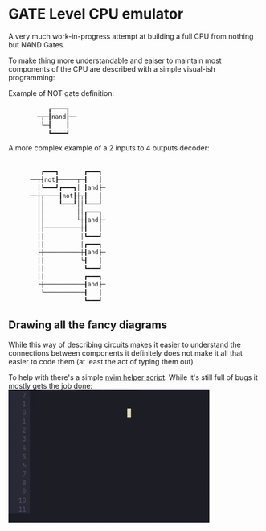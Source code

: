 # GATE Level CPU emulator

A very much work-in-progress attempt at building a full CPU from nothing but NAND Gates.

To make thing more understandable and eaiser to maintain most components of the CPU
are described with a simple visual-ish programming:

Example of NOT gate definition:
```
           ┏━━━━┓
        ─┬─┨nand┠──
         └─┨    ┃
           ┗━━━━┛
```

A more complex example of a 2 inputs to 4 outputs decoder:
```

         ┏━━━┓       ┏━━━┓
      ──┬┨not┠─────┬─┨   ┃
        │┗━━━┛┏━━━┓│ ┃and┠─
      ──┼┬────┨not┠┼┬┨   ┃
        ││    ┗━━━┛││┗━━━┛
        ││         ││┏━━━┓
        ││         └┼┨and┠─
        │├──────────┼┨   ┃
        ││          │┗━━━┛
        ││          │┏━━━┓
        ├┼──────────┼┨and┠─
        ││          └┨   ┃
        ││           ┗━━━┛
        ││           ┏━━━┓
        └┼───────────┨and┠─
         └───────────┨   ┃
                     ┗━━━┛
```

## Drawing all the fancy diagrams

While this way of describing circuits makes it easier to understand the connections between components it definitely does not make it all that easier to code them (at least the act of typing them out)

To help with there's a simple [nvim helper script](https://github.com/selfius/dotfiles/blob/master/.config/nvim/lua/localplugins/boxes/plugin/boxes.lua). While it's still full of bugs it mostly gets the job done:
![demo](https://raw.githubusercontent.com/selfius/cpu/b1060703aa9edbb93ca519a820508bc3e9c9de63/static/demo.gif)


